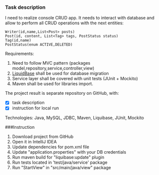 ### Task description
I need to realize console CRUD app.
It needs to  interact with database and allow to perform all CRUD operations with the next entities:

```
Writer(id,name,List<Post> posts)
Post(id, content, List<Tag> tags, PostStatus status)
Tag(id,name)
PostStatus(enum ACTIVE,DELETED)
```
Requirements:
1. Need to follow MVC pattern (packages model,repository,service,controller,view)
2. [LiquidBase](https://www.liquibase.org/) shall be used for database migration
3. Service layer shall be covered with unit tests (JUnit + Mockito)
4. Maven shall be used for libraries import.

The project result is separate repository on GitHub, with:
- [x] task description
- [x] instruction for local run

Technologies: Java, MySQL, JDBC, Maven, Liquibase, JUnit, Mockito

###Instruction
1. Download project from GitHub
2. Open it in IntelliJ IDEA
3. Update dependencies for pom.xml file
4. Update "application.properties" with your DB credentials
5. Run maven build for "liquibase:update" plugin
6. Run tests located in 'test/java/service' package
7. Run "StartView" in "src/main/java/view" package